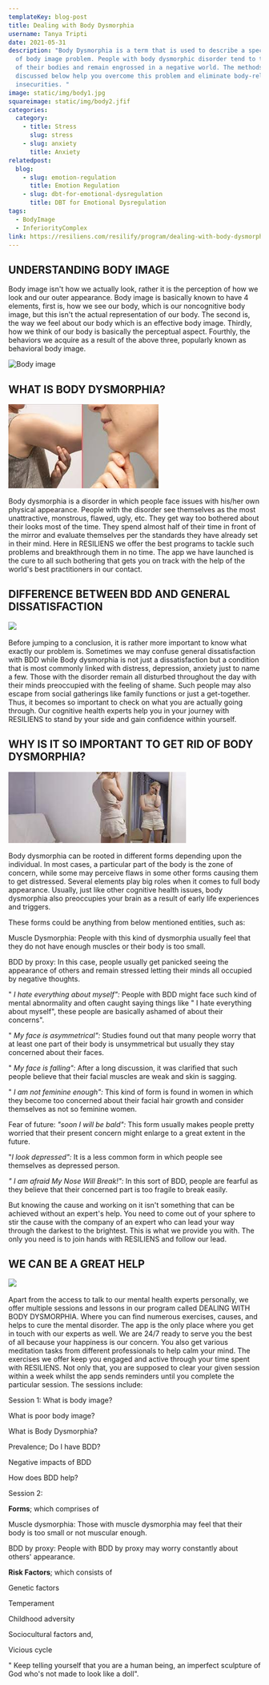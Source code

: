 ```yaml
---
templateKey: blog-post
title: Dealing with Body Dysmorphia
username: Tanya Tripti
date: 2021-05-31
description: "Body Dysmorphia is a term that is used to describe a specific type
  of body image problem. People with body dysmorphic disorder tend to think low
  of their bodies and remain engrossed in a negative world. The methods
  discussed below help you overcome this problem and eliminate body-related
  insecurities. "
image: static/img/body1.jpg
squareimage: static/img/body2.jfif
categories:
  category:
    - title: Stress
      slug: stress
    - slug: anxiety
      title: Anxiety
relatedpost:
  blog:
    - slug: emotion-regulation
      title: Emotion Regulation
    - slug: dbt-for-emotional-dysregulation
      title: DBT for Emotional Dysregulation
tags:
  - BodyImage
  - InferiorityComplex
link: https://resiliens.com/resilify/program/dealing-with-body-dysmorphia
---
```

<!--StartFragment-->

## **UNDERSTANDING BODY IMAGE**

Body image isn't how we actually look, rather it is the perception of how we look and our outer appearance. Body image is basically known to have 4 elements, first is, how we see our body, which is our noncognitive body image, but this isn't the actual representation of our body. The second is, the way we feel about our body which is an effective body image. Thirdly, how we think of our body is basically the perceptual aspect. Fourthly, the behaviors we acquire as a result of the above three, popularly known as behavioral body image.

![Body image](/img/future-of-act.jpg "Body image")

## **WHAT IS BODY DYSMORPHIA?**

![](static/img/body4.jfif)

Body dysmorphia is a disorder in which people face issues with his/her own physical appearance. People with the disorder see themselves as the most unattractive, monstrous, flawed, ugly, etc. They get way too bothered about their looks most of the time. They spend almost half of their time in front of the mirror and evaluate themselves per the standards they have already set in their mind. Here in RESILIENS we offer the best programs to tackle such problems and breakthrough them in no time. The app we have launched is the cure to all such bothering that gets you on track with the help of the world's best practitioners in our contact.

## **DIFFERENCE BETWEEN BDD AND GENERAL DISSATISFACTION**

![](/img/radi.jpg)

Before jumping to a conclusion, it is rather more important to know what exactly our problem is. Sometimes we may confuse general dissatisfaction with BDD while Body dysmorphia is not just a dissatisfaction but a condition that is most commonly linked with distress, depression, anxiety just to name a few. Those with the disorder remain all disturbed throughout the day with their minds preoccupied with the feeling of shame. Such people may also escape from social gatherings like family functions or just a get-together. Thus, it becomes so important to check on what you are actually going through. Our cognitive health experts help you in your journey with RESILIENS to stand by your side and gain confidence within yourself. 

## **WHY IS IT SO IMPORTANT TO GET RID OF BODY DYSMORPHIA?**

![](static/img/body3.jfif)

Body dysmorphia can be rooted in different forms depending upon the individual.  In most cases, a particular part of the body is the zone of concern, while some may perceive flaws in some other forms causing them to get distressed. Several elements play big roles when it comes to full body appearance. Usually, just like other cognitive health issues, body dysmorphia also preoccupies your brain as a result of early life experiences and triggers.

These forms could be anything from below mentioned entities, such as:

Muscle Dysmorphia: People with this kind of dysmorphia usually feel that they do not have enough muscles or their body is too small.

BDD by proxy: In this case, people usually get panicked seeing the appearance of others and remain stressed letting their minds all occupied by negative thoughts.

" *I hate everything about myself":* People with BDD might face such kind of mental abnormality and often caught saying things like " I hate everything about myself", these people are basically ashamed of about their concerns".

" *My face is asymmetrical":* Studies found out that many people worry that at least one part of their body is unsymmetrical but usually they stay concerned about their faces.

" *My face is falling":* After a long discussion, it was clarified that such people believe that their facial muscles are weak and skin is sagging.

" *I am not feminine enough":* This kind of form is found in women in which they become too concerned about their facial hair growth and consider themselves as not so feminine women.

Fear of future: *"soon I will be bald":* This form usually makes people pretty worried that their present concern might enlarge to a great extent in the future.

"*I look depressed":* It is a less common form in which people see themselves as depressed person.

*" I am afraid My Nose Will Break!":* In this sort of BDD, people are fearful as they believe that their concerned part is too fragile to break easily.

 But knowing the cause and working on it isn't something that can be achieved without an expert's help. You need to come out of your sphere to stir the cause with the company of an expert who can lead your way through the darkest to the brightest. This is what we provide you with. The only you need is to join hands with RESILIENS and follow our lead.

## **WE CAN BE A GREAT HELP**

![](/img/personal-control.jpg)

Apart from the access to talk to our mental health experts personally, we offer multiple sessions and lessons in our program called DEALING WITH BODY DYSMORPHIA. Where you can find numerous exercises, causes, and helps to cure the mental disorder. The app is the only place where you get in touch with our experts as well. We are 24/7 ready to serve you the best of all because your happiness is our concern. You also get various meditation tasks from different professionals to help calm your mind. The exercises we offer keep you engaged and active through your time spent with RESILIENS. Not only that, you are supposed to clear your given session within a week whilst the app sends reminders until you complete the particular session. The sessions include:

Session 1:  What is body image?

 What is poor body image?

 What is Body Dysmorphia?

 Prevalence; Do I have BDD?

 Negative impacts of BDD

How does BDD help?

Session 2: 

 **Forms**; which comprises of

Muscle dysmorphia: Those with muscle dysmorphia may feel that their body is too small or not muscular enough.

 BDD by proxy: People with BDD by proxy may worry constantly about others' appearance.

**Risk Factors**; which consists of 

Genetic factors

 Temperament

Childhood adversity

 Sociocultural factors and,

 Vicious cycle

" Keep telling yourself that you are a human being, an imperfect sculpture of God who's not made to look like a doll". 

<!--EndFragment-->